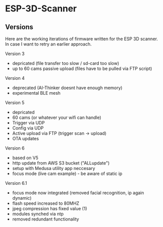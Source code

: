 # ESP-3D-Scanner

## Versions
Here are the working iterations of firmware written for the ESP 3D scanner.
In case I want to retry an earlier approach.  

Version 3
- depricated (file transfer too slow / sd-card too slow)
- up to 60 cams
passive upload (files have to be pulled via FTP script)

Version 4
- deprecated (AI-Thinker doesnt have enough memory)
- experimental BLE mesh 

Version 5 
- depricated
- 60 cams (or whatever your wifi can handle)
- Trigger via UDP
- Config via UDP
- Active upload via FTP (trigger scan -> upload)
- OTA updates

Version 6
 - based on V5
 - http update from AWS S3 bucket ("ALLupdate") 
 - setup with Medusa utility app neccesary 
 - focus mode (live cam example) - be aware of static ip
 
Version 6.1
- focus mode now integrated (removed facial recognition, ip again dynamic)
- flash speed increased to 80MHZ
- jpeg compression has fixed value (1)
- modules synched via ntp
- removed redundant functionality 

